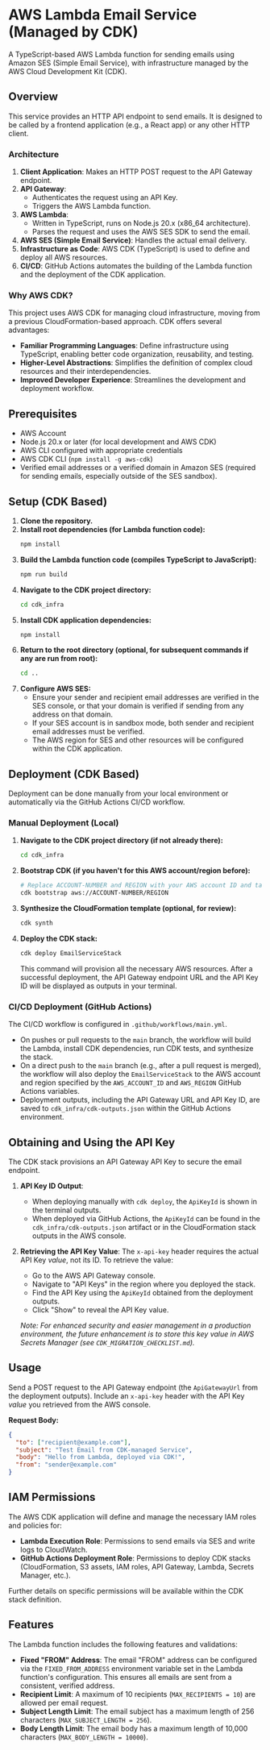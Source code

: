 # AWS Lambda Email Service (Managed by CDK)

A TypeScript-based AWS Lambda function for sending emails using Amazon SES (Simple Email Service), with infrastructure managed by the AWS Cloud Development Kit (CDK).

## Overview

This service provides an HTTP API endpoint to send emails. It is designed to be called by a frontend application (e.g., a React app) or any other HTTP client.

### Architecture

1.  **Client Application**: Makes an HTTP POST request to the API Gateway endpoint.
2.  **API Gateway**: 
    *   Authenticates the request using an API Key.
    *   Triggers the AWS Lambda function.
3.  **AWS Lambda**: 
    *   Written in TypeScript, runs on Node.js 20.x (x86_64 architecture).
    *   Parses the request and uses the AWS SES SDK to send the email.
4.  **AWS SES (Simple Email Service)**: Handles the actual email delivery.
5.  **Infrastructure as Code**: AWS CDK (TypeScript) is used to define and deploy all AWS resources.
6.  **CI/CD**: GitHub Actions automates the building of the Lambda function and the deployment of the CDK application.

### Why AWS CDK?

This project uses AWS CDK for managing cloud infrastructure, moving from a previous CloudFormation-based approach. CDK offers several advantages:

*   **Familiar Programming Languages**: Define infrastructure using TypeScript, enabling better code organization, reusability, and testing.
*   **Higher-Level Abstractions**: Simplifies the definition of complex cloud resources and their interdependencies.
*   **Improved Developer Experience**: Streamlines the development and deployment workflow.

## Prerequisites

*   AWS Account
*   Node.js 20.x or later (for local development and AWS CDK)
*   AWS CLI configured with appropriate credentials
*   AWS CDK CLI (`npm install -g aws-cdk`)
*   Verified email addresses or a verified domain in Amazon SES (required for sending emails, especially outside of the SES sandbox).

## Setup (CDK Based)

1.  **Clone the repository.**
2.  **Install root dependencies (for Lambda function code):**
    ```bash
    npm install
    ```
3.  **Build the Lambda function code (compiles TypeScript to JavaScript):**
    ```bash
    npm run build 
    ```
4.  **Navigate to the CDK project directory:** 
    ```bash
    cd cdk_infra
    ```
5.  **Install CDK application dependencies:**
    ```bash
    npm install 
    ```
6.  **Return to the root directory (optional, for subsequent commands if any are run from root):**
    ```bash
    cd ..
    ```
7.  **Configure AWS SES:**
    *   Ensure your sender and recipient email addresses are verified in the SES console, or that your domain is verified if sending from any address on that domain.
    *   If your SES account is in sandbox mode, both sender and recipient email addresses must be verified.
    *   The AWS region for SES and other resources will be configured within the CDK application.

## Deployment (CDK Based)

Deployment can be done manually from your local environment or automatically via the GitHub Actions CI/CD workflow.

### Manual Deployment (Local)

1.  **Navigate to the CDK project directory (if not already there):**
    ```bash
    cd cdk_infra
    ```
2.  **Bootstrap CDK (if you haven't for this AWS account/region before):**
    ```bash
    # Replace ACCOUNT-NUMBER and REGION with your AWS account ID and target region
    cdk bootstrap aws://ACCOUNT-NUMBER/REGION
    ```
3.  **Synthesize the CloudFormation template (optional, for review):**
    ```bash
    cdk synth
    ```
4.  **Deploy the CDK stack:**
    ```bash
    cdk deploy EmailServiceStack
    ```
    This command will provision all the necessary AWS resources. After a successful deployment, the API Gateway endpoint URL and the API Key ID will be displayed as outputs in your terminal.

### CI/CD Deployment (GitHub Actions)

The CI/CD workflow is configured in `.github/workflows/main.yml`.
*   On pushes or pull requests to the `main` branch, the workflow will build the Lambda, install CDK dependencies, run CDK tests, and synthesize the stack.
*   On a direct push to the `main` branch (e.g., after a pull request is merged), the workflow will also deploy the `EmailServiceStack` to the AWS account and region specified by the `AWS_ACCOUNT_ID` and `AWS_REGION` GitHub Actions variables.
*   Deployment outputs, including the API Gateway URL and API Key ID, are saved to `cdk_infra/cdk-outputs.json` within the GitHub Actions environment.

## Obtaining and Using the API Key

The CDK stack provisions an API Gateway API Key to secure the email endpoint.

1.  **API Key ID Output**:
    *   When deploying manually with `cdk deploy`, the `ApiKeyId` is shown in the terminal outputs.
    *   When deployed via GitHub Actions, the `ApiKeyId` can be found in the `cdk_infra/cdk-outputs.json` artifact or in the CloudFormation stack outputs in the AWS console.

2.  **Retrieving the API Key Value**:
    The `x-api-key` header requires the actual API Key *value*, not its ID. To retrieve the value:
    *   Go to the AWS API Gateway console.
    *   Navigate to "API Keys" in the region where you deployed the stack.
    *   Find the API Key using the `ApiKeyId` obtained from the deployment outputs.
    *   Click "Show" to reveal the API Key value.

    *Note: For enhanced security and easier management in a production environment, the future enhancement is to store this key value in AWS Secrets Manager (see `CDK_MIGRATION_CHECKLIST.md`).*

## Usage

Send a POST request to the API Gateway endpoint (the `ApiGatewayUrl` from the deployment outputs). Include an `x-api-key` header with the API Key *value* you retrieved from the AWS console.

**Request Body:**
```json
{
  "to": ["recipient@example.com"],
  "subject": "Test Email from CDK-managed Service",
  "body": "Hello from Lambda, deployed via CDK!",
  "from": "sender@example.com"
}
```

## IAM Permissions

The AWS CDK application will define and manage the necessary IAM roles and policies for:
*   **Lambda Execution Role**: Permissions to send emails via SES and write logs to CloudWatch.
*   **GitHub Actions Deployment Role**: Permissions to deploy CDK stacks (CloudFormation, S3 assets, IAM roles, API Gateway, Lambda, Secrets Manager, etc.).

Further details on specific permissions will be available within the CDK stack definition.

## Features

The Lambda function includes the following features and validations:

*   **Fixed "FROM" Address**: The email "FROM" address can be configured via the `FIXED_FROM_ADDRESS` environment variable set in the Lambda function's configuration. This ensures all emails are sent from a consistent, verified address.
*   **Recipient Limit**: A maximum of 10 recipients (`MAX_RECIPIENTS = 10`) are allowed per email request.
*   **Subject Length Limit**: The email subject has a maximum length of 256 characters (`MAX_SUBJECT_LENGTH = 256`).
*   **Body Length Limit**: The email body has a maximum length of 10,000 characters (`MAX_BODY_LENGTH = 10000`).